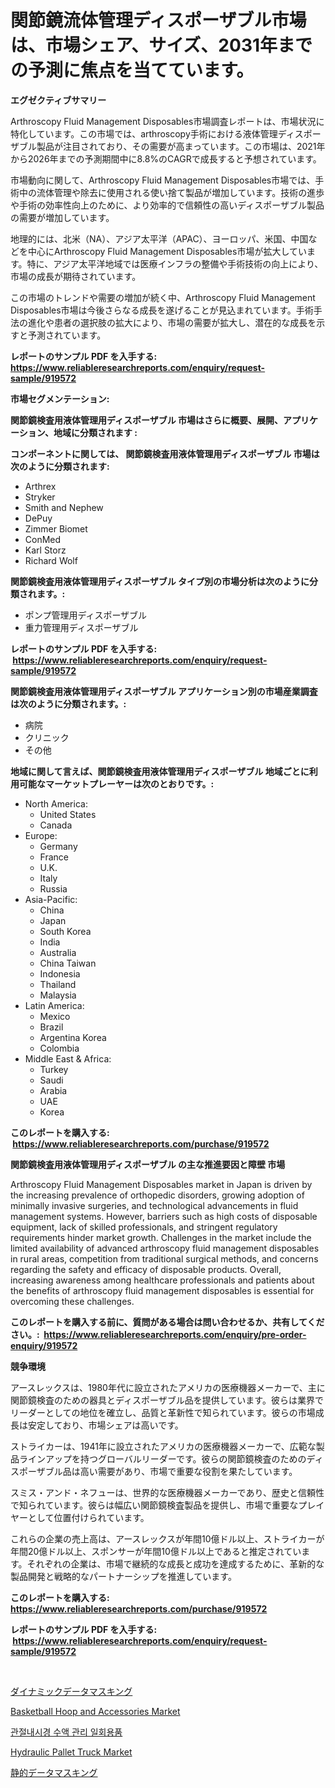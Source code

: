 <p><h1>関節鏡流体管理ディスポーザブル市場は、市場シェア、サイズ、2031年までの予測に焦点を当てています。</h1></p><p><strong>エグゼクティブサマリー</strong></p>
<p><p>Arthroscopy Fluid Management Disposables市場調査レポートは、市場状況に特化しています。この市場では、arthroscopy手術における液体管理ディスポーザブル製品が注目されており、その需要が高まっています。この市場は、2021年から2026年までの予測期間中に8.8%のCAGRで成長すると予想されています。</p><p>市場動向に関して、Arthroscopy Fluid Management Disposables市場では、手術中の流体管理や除去に使用される使い捨て製品が増加しています。技術の進歩や手術の効率性向上のために、より効率的で信頼性の高いディスポーザブル製品の需要が増加しています。</p><p>地理的には、北米（NA）、アジア太平洋（APAC）、ヨーロッパ、米国、中国などを中心にArthroscopy Fluid Management Disposables市場が拡大しています。特に、アジア太平洋地域では医療インフラの整備や手術技術の向上により、市場の成長が期待されています。</p><p>この市場のトレンドや需要の増加が続く中、Arthroscopy Fluid Management Disposables市場は今後さらなる成長を遂げることが見込まれています。手術手法の進化や患者の選択肢の拡大により、市場の需要が拡大し、潜在的な成長を示すと予測されています。</p></p>
<p><strong>レポートのサンプル PDF を入手する: <a href="https://www.reliableresearchreports.com/enquiry/request-sample/919572">https://www.reliableresearchreports.com/enquiry/request-sample/919572</a></strong></p>
<p><strong>市場セグメンテーション:</strong></p>
<p><strong> 関節鏡検査用液体管理用ディスポーザブル 市場はさらに概要、展開、アプリケーション、地域に分類されます :</strong></p>
<p><strong>コンポーネントに関しては、 関節鏡検査用液体管理用ディスポーザブル 市場は次のように分類されます: &nbsp;</strong></p>
<p><ul><li>Arthrex</li><li>Stryker</li><li>Smith and Nephew</li><li>DePuy</li><li>Zimmer Biomet</li><li>ConMed</li><li>Karl Storz</li><li>Richard Wolf</li></ul></p>
<p><strong> 関節鏡検査用液体管理用ディスポーザブル タイプ別の市場分析は次のように分類されます。:</strong></p>
<p><ul><li>ポンプ管理用ディスポーザブル</li><li>重力管理用ディスポーザブル</li></ul></p>
<p><strong>レポートのサンプル PDF を入手する: &nbsp;<a href="https://www.reliableresearchreports.com/enquiry/request-sample/919572">https://www.reliableresearchreports.com/enquiry/request-sample/919572</a></strong></p>
<p><strong> 関節鏡検査用液体管理用ディスポーザブル アプリケーション別の市場産業調査は次のように分類されます。:</strong></p>
<p><ul><li>病院</li><li>クリニック</li><li>その他</li></ul></p>
<p><strong>地域に関して言えば、関節鏡検査用液体管理用ディスポーザブル 地域ごとに利用可能なマーケットプレーヤーは次のとおりです。:</strong></p>
<p><ul>
    <li>
        North America:
        <ul>
            <li>United States</li>
            <li>Canada</li>
        </ul>
    </li>
    <li>
        Europe:
        <ul>
            <li>Germany</li>
            <li>France</li>
            <li>U.K.</li>
            <li>Italy</li>
            <li>Russia</li>
        </ul>
    </li>
    <li>
        Asia-Pacific:
        <ul>
            <li>China</li>
            <li>Japan</li>
            <li>South Korea</li>
            <li>India</li>
            <li>Australia</li>
            <li>China Taiwan</li>
            <li>Indonesia</li>
            <li>Thailand</li>
            <li>Malaysia</li>
        </ul>
    </li>
    <li>
        Latin America:
        <ul>
            <li>Mexico</li>
            <li>Brazil</li>
            <li>Argentina Korea</li>
            <li>Colombia</li>
        </ul>
    </li>
    <li>
        Middle East & Africa:
        <ul>
            <li>Turkey</li>
            <li>Saudi</li>
            <li>Arabia</li>
            <li>UAE</li>
            <li>Korea</li>
        </ul>
    </li>
    </ul></p>
<p><strong>このレポートを購入する: &nbsp;<a href="https://www.reliableresearchreports.com/purchase/919572">https://www.reliableresearchreports.com/purchase/919572</a></strong></p>
<p><strong>関節鏡検査用液体管理用ディスポーザブル の主な推進要因と障壁 市場</strong></p>
<p><p>Arthroscopy Fluid Management Disposables market in Japan is driven by the increasing prevalence of orthopedic disorders, growing adoption of minimally invasive surgeries, and technological advancements in fluid management systems. However, barriers such as high costs of disposable equipment, lack of skilled professionals, and stringent regulatory requirements hinder market growth. Challenges in the market include the limited availability of advanced arthroscopy fluid management disposables in rural areas, competition from traditional surgical methods, and concerns regarding the safety and efficacy of disposable products. Overall, increasing awareness among healthcare professionals and patients about the benefits of arthroscopy fluid management disposables is essential for overcoming these challenges.</p></p>
<p><strong>このレポートを購入する前に、質問がある場合は問い合わせるか、共有してください。:&nbsp; <a href="https://www.reliableresearchreports.com/enquiry/pre-order-enquiry/919572">https://www.reliableresearchreports.com/enquiry/pre-order-enquiry/919572</a></strong></p>
<p><strong>競争環境</strong></p>
<p><p>アースレックスは、1980年代に設立されたアメリカの医療機器メーカーで、主に関節鏡検査のための器具とディスポーザブル品を提供しています。彼らは業界でリーダーとしての地位を確立し、品質と革新性で知られています。彼らの市場成長は安定しており、市場シェアは高いです。</p><p>ストライカーは、1941年に設立されたアメリカの医療機器メーカーで、広範な製品ラインアップを持つグローバルリーダーです。彼らの関節鏡検査のためのディスポーザブル品は高い需要があり、市場で重要な役割を果たしています。</p><p>スミス・アンド・ネフューは、世界的な医療機器メーカーであり、歴史と信頼性で知られています。彼らは幅広い関節鏡検査製品を提供し、市場で重要なプレイヤーとして位置付けられています。</p><p>これらの企業の売上高は、アースレックスが年間10億ドル以上、ストライカーが年間20億ドル以上、スポンサーが年間10億ドル以上であると推定されています。それぞれの企業は、市場で継続的な成長と成功を達成するために、革新的な製品開発と戦略的なパートナーシップを推進しています。</p></p>
<p><strong>このレポートを購入する: &nbsp; <a href="https://www.reliableresearchreports.com/purchase/919572">https://www.reliableresearchreports.com/purchase/919572</a></strong></p>
<p><strong>レポートのサンプル PDF を入手する: &nbsp;<a href="https://www.reliableresearchreports.com/enquiry/request-sample/919572">https://www.reliableresearchreports.com/enquiry/request-sample/919572</a></strong><strong></strong></p>
<p>&nbsp;</p>
<p><p><a href="https://github.com/mohamedbakry57/Market-Research-Report-List-2/blob/main/6076853182965.md">ダイナミックデータマスキング</a></p><p><a href="https://issuu.com/reportprime-2/docs/basketball-hoop-and-accessories-market-size-2030.p">Basketball Hoop and Accessories Market</a></p><p><a href="https://github.com/sougarounis/Market-Research-Report-List-2/blob/main/8595391182962.md">관절내시경 수액 관리 일회용품</a></p><p><a href="https://issuu.com/reportprime-2/docs/hydraulic-pallet-truck-market-size-2030.pptx">Hydraulic Pallet Truck Market</a></p><p><a href="https://github.com/lababdou/Market-Research-Report-List-2/blob/main/9709709182966.md">静的データマスキング</a></p></p>